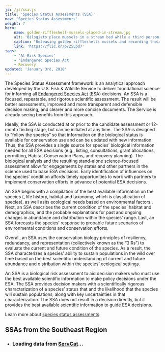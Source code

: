 ```yaml
---
js: /js/ssa.js
title: 'Species Status Assessments (SSA)'
nav: 'Species Status Assessments'
weight: 7
hero:
    name: golden-riffleshell-mussels-placed-in-stream.jpg
    alt: 'Bilogists place mussels in a stream bed while a third person records information in a notebook.'
    caption: 'Releasing golden riffleshells mussels and recording their location. Photo by Gary Peeples, USFWS.'
    link: 'https://flic.kr/p/Z5Lpd7'
tags:
    - 'At-Risk Species'
    - 'Endangered Species Act'
    - Recovery
updated: 'January 3rd, 2018'
---
```


The Species Status Assessment framework is an analytical approach developed by the U.S. Fish & Wildlife Service to deliver foundational science for informing all [Endangered Species Act](/endangered-species-act) (ESA) decisions. An SSA is a focused, repeatable, and rigorous scientific assessment. The result will be better assessments, improved and more transparent and defensible decision making, and clearer and more concise documents. The Service is already seeing benefits from this approach.

Ideally, the SSA is conducted at or prior to the candidate assessment or 12-month finding stage, but can be initiated at any time. The SSA is designed to “follow the species” so that  information on the biological status is available for conservation use and can be updated with new information. Thus, the SSA provides a single source for species’ biological information needed for all ESA decisions (e.g., listing, consultations, grant allocations, permitting, Habitat Conservation Plans, and recovery planning). The biological analysis and the resulting stand-alone science-focused assessment allow for engagements by states and other partners in the science used to base ESA decisions. Early identification of influences on the species’ condition affords timely opportunities to work with partners to implement conservation efforts in advance of potential ESA decisions.

An SSA begins with a compilation of the best available information on the species (, life history, habitat and taxonomy, which is classification of species), as well asits ecological needs based on environmental factors.. Next, an SSA describes the current condition of the species’ habitat and demographics, and the probable explanations for past and ongoing changes in abundance and distribution within the species’ range. Last, an SSA forecasts the species’ response to probable future scenarios of environmental conditions and conservation efforts.

Overall, an SSA uses the conservation biology principles of resiliency, redundancy, and representation (collectively known as the “3 Rs”) to evaluate the current and future condition of the species. As a result, the SSA characterizes a species’ ability to sustain populations in the wild over time based on the best scientific understanding of current and future abundance and distribution within the species’ ecological settings.

An SSA is a biological risk assessment to aid decision makers who must use the best available scientific information to make policy decisions under the ESA. The SSA provides decision makers with a scientifically rigorous characterization of a species’ status that and  the likelihood that the species will sustain populations, along with key uncertainties in that characterization. The SSA does not result in a decision directly, but it provides the best available scientific information to guide ESA decisions.

Learn more about [species status assessments](https://www.fws.gov/endangered/improving_esa/ssa.html).

## SSAs from the Southeast Region

<ul class="card-list">
  <li class="loading">
    <div class="spinner1">
      <div class="rect1"></div>
      <div class="rect2"></div>
      <div class="rect3"></div>
      <div class="rect4"></div>
      <div class="rect5"></div>
    </div>
    <h3>Loading data from <a href="https://ecos.fws.gov/ServCat/Reference/Profile/75903" target="_blank">ServCat</a>...</h3>
  </li>
</ul>
